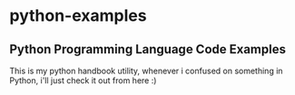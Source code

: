 # python-examples
Python Programming Language Code Examples
-----------------------------------------
This is my python handbook utility, whenever i confused on something in Python, i'll just check it out from here :)
